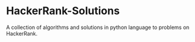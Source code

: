# HackerRank-Solutions
A collection of algorithms and solutions in python language to problems on HackerRank.
